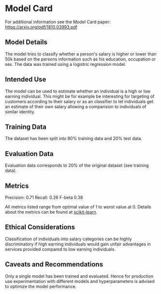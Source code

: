 # Model Card

For additional information see the Model Card paper: https://arxiv.org/pdf/1810.03993.pdf

## Model Details

The model tries to classify whether a person's salary is higher or lower than 50k based on the persons information such as his education, occupation or sex. The data was trained using a logistric regression model.

## Intended Use

The model can be used to estimate whether an individual is a high or low earning individual. This might be for example be interesting for targeting of customers according to their salary or as an classifier to let individuals get an estimate of their own salary allowing a comparision to individuals of similar identity.

## Training Data

The dataset has been split into 80% training data and 20% test data.

## Evaluation Data

Evaluation data corresponds to 20% of the original dataset (see training data).

## Metrics

Precision: 0.71
Recall: 0.26
F-beta 0.38

All metrics listed range from optimal value of 1 to worst value at 0. Details about the metrics can be found at [scikit-learn](https://scikit-learn.org/stable/modules/classes.html#module-sklearn.metrics).


## Ethical Considerations

Classification of individuals into salary categories can be highly discriminatory if high earning individuals would gain unfair advantages in services provided compared to low earning individuals.

## Caveats and Recommendations

Only a single model has been trained and evaluated. Hence for production use experimentation with different models and hyperparameters is advised to optimize the model performance.
